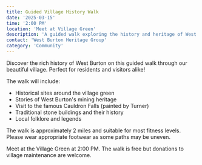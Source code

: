 ```yaml
---
title: Guided Village History Walk
date: '2025-03-15'
time: '2:00 PM'
location: 'Meet at Village Green'
description: 'A guided walk exploring the history and heritage of West Burton, including the famous waterfalls.'
contact: 'West Burton Heritage Group'
category: 'Community'
---
```


Discover the rich history of West Burton on this guided walk through our beautiful village. Perfect for residents and visitors alike!

The walk will include:
- Historical sites around the village green
- Stories of West Burton's mining heritage
- Visit to the famous Cauldron Falls (painted by Turner)
- Traditional stone buildings and their history
- Local folklore and legends

The walk is approximately 2 miles and suitable for most fitness levels. Please wear appropriate footwear as some paths may be uneven.

Meet at the Village Green at 2:00 PM. The walk is free but donations to village maintenance are welcome.